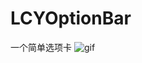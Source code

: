 # LCYOptionBar
一个简单选项卡
![gif](https://github.com/19940524/LCYOptionBar/blob/master/Demo/designSketch.gifcask )   
